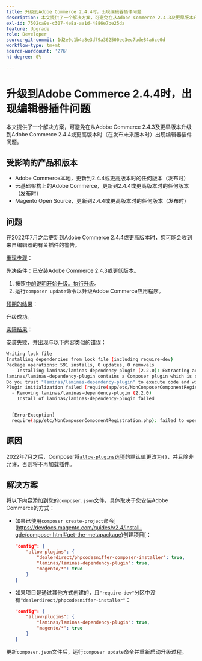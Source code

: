 ```yaml
---
title: 升级到Adobe Commerce 2.4.4时，出现编辑器插件问题
description: 本文提供了一个解决方案，可避免在从Adobe Commerce 2.4.3及更早版本升级到Adobe Commerce 2.4.4或更高版本时（在发布未来版本时）出现composer插件问题。
exl-id: 7502ca9e-c307-4e8a-aa1d-4886e7be25da
feature: Upgrade
role: Developer
source-git-commit: 1d2e0c1b4a8e3d79a362500ee3ec7bde84a6ce0d
workflow-type: tm+mt
source-wordcount: '276'
ht-degree: 0%

---
```


# 升级到Adobe Commerce 2.4.4时，出现编辑器插件问题

本文提供了一个解决方案，可避免在从Adobe Commerce 2.4.3及更早版本升级到Adobe Commerce 2.4.4或更高版本时（在发布未来版本时）出现编辑器插件问题。

## 受影响的产品和版本

* Adobe Commerce本地，更新到2.4.4或更高版本时的任何版本（发布时）
* 云基础架构上的Adobe Commerce，更新到2.4.4或更高版本时的任何版本（发布时）
* Magento Open Source，更新到2.4.4或更高版本时的任何版本（发布时）

## 问题

在2022年7月之后更新到Adobe Commerce 2.4.4或更高版本时，您可能会收到来自编辑器的有关插件的警告。

<u>重现步骤</u>：

先决条件：已安装Adobe Commerce 2.4.3或更低版本。

1. 按照[中的说明开始升级。执行升级](https://experienceleague.adobe.com/docs/commerce-operations/upgrade-guide/implementation/perform-upgrade.html)。
1. 运行`composer update`命令以升级Adobe Commerce应用程序。

<u>预期的结果</u>：

升级成功。

<u>实际结果</u>：

安装失败，并出现与以下内容类似的错误：

```bash
Writing lock file
Installing dependencies from lock file (including require-dev)
Package operations: 591 installs, 0 updates, 0 removals
  - Installing laminas/laminas-dependency-plugin (2.2.0): Extracting archive
laminas/laminas-dependency-plugin contains a Composer plugin which is currently not in your allow-plugins config. See https://getcomposer.org/allow-plugins
Do you trust "laminas/laminas-dependency-plugin" to execute code and wish to enable it now? (writes "allow-plugins" to composer.json) [y,n,d,?] y
Plugin initialization failed (require(app/etc/NonComposerComponentRegistration.php): failed to open stream: No such file or directory), uninstalling plugin
  - Removing laminas/laminas-dependency-plugin (2.2.0)
    Install of laminas/laminas-dependency-plugin failed


  [ErrorException]
  require(app/etc/NonComposerComponentRegistration.php): failed to open stream: No such file or directory
```

## 原因

2022年7月之后，Composer将[`allow-plugins`选项](https://getcomposer.org/doc/06-config.md#allow-plugins)的默认值更改为`{}`，并且除非允许，否则将不再加载插件。

## 解决方案

将以下内容添加到您的`composer.json`文件，具体取决于您安装Adobe Commerce的方式：

* 如果已使用`composer create-project`命令](https://devdocs.magento.com/guides/v2.4/install-gde/composer.html#get-the-metapackage)创建项目[：

  ```json
  "config": {
      "allow-plugins": {
          "dealerdirect/phpcodesniffer-composer-installer": true,
          "laminas/laminas-dependency-plugin": true,
          "magento/*": true
      }
  }
  ```

* 如果项目是通过其他方式创建的，且`"require-dev"`分区中没有`"dealerdirect/phpcodesniffer-installer"`：

  ```json
  "config": {
      "allow-plugins": {
          "laminas/laminas-dependency-plugin": true,
          "magento/*": true
      }
  }
  ```

更新`composer.json`文件后，运行`composer update`命令并重新启动升级过程。
